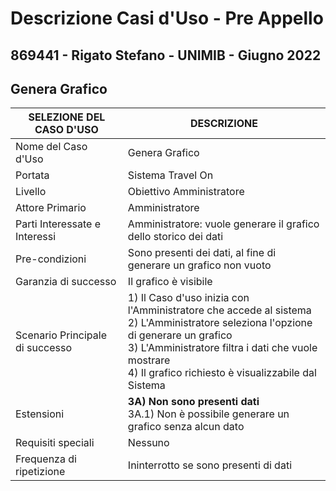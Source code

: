 # Descrizione Casi d'Uso - Pre Appello
## 869441 - Rigato Stefano - UNIMIB - Giugno 2022
## Genera Grafico
| SELEZIONE DEL CASO D'USO | DESCRIZIONE |
| --- | --- |
| Nome del Caso d'Uso | Genera Grafico |
| Portata | Sistema Travel On |
| Livello | Obiettivo Amministratore |
| Attore Primario | Amministratore |
| Parti Interessate e Interessi | Amministratore: vuole generare il grafico dello storico dei dati |
| Pre-condizioni | Sono presenti dei dati, al fine di generare un grafico non vuoto |
| Garanzia di successo | Il grafico è visibile |
| Scenario Principale di successo | 1) Il Caso d'uso inizia con l'Amministratore che accede al sistema <br> 2) L'Amministratore seleziona l'opzione di generare un grafico <br> 3) L'Amministratore filtra i dati che vuole mostrare <br> 4) Il grafico richiesto è visualizzabile dal Sistema |
| Estensioni | __3A) Non sono presenti dati__ <br> 3A.1) Non è possibile generare un grafico senza alcun dato | 
| Requisiti speciali | Nessuno |
| Frequenza di ripetizione | Ininterrotto se sono presenti di dati |
